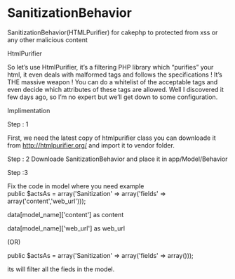 SanitizationBehavior
====================

SanitizationBehavior(HTMLPurifier) for cakephp to protected from xss or any other malicious content  


HtmlPurifier

So let’s use HtmlPurifier, it’s a filtering PHP library which “purifies” your html, it even deals with malformed tags and follows the specifications ! It’s THE massive weapon ! You can do a whitelist of the acceptable tags and even decide which attributes of these tags are allowed. Well I discovered it few days ago, so I’m no expert but we’ll get down to some configuration.


Implimentation 

Step : 1

 First, we need the latest copy of htmlpurifier class you can downloade it from http://htmlpurifier.org/ and import it to vendor folder. 


Step : 2
Downloade SanitizationBehavior and place it in app/Model/Behavior


Step :3

   Fix the code in model where you need
example   
public $actsAs = array('Sanitization' => array('fields' => array('content','web_url')));

data[model_name]['content']  as content

data[model_name]['web_url']  as web_url

  (OR)
  
public $actsAs = array('Sanitization' => array('fields' => array()));

its will filter all the fieds in the model.

